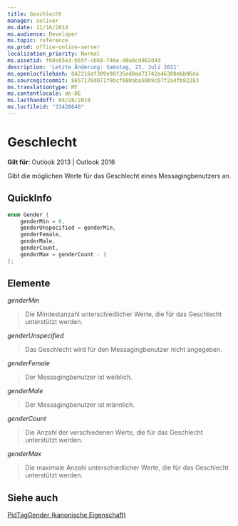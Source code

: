 ```yaml
---
title: Geschlecht
manager: soliver
ms.date: 11/16/2014
ms.audience: Developer
ms.topic: reference
ms.prod: office-online-server
localization_priority: Normal
ms.assetid: f60c65e3-b55f-cb68-746e-d0a8cd862d4d
description: 'Letzte Änderung: Samstag, 23. Juli 2011'
ms.openlocfilehash: 042216df309e98f35ed0ad71742e46300ebb06da
ms.sourcegitcommit: 8657170d071f9bcf680aba50b9c07f2a4fb82283
ms.translationtype: MT
ms.contentlocale: de-DE
ms.lasthandoff: 04/28/2019
ms.locfileid: "33428648"
---
```

# <a name="gender"></a>Geschlecht

  
  
**Gilt für**: Outlook 2013 | Outlook 2016 
  
Gibt die möglichen Werte für das Geschlecht eines Messagingbenutzers an.
  
## <a name="quick-info"></a>QuickInfo

```cpp
enum Gender { 
    genderMin = 0, 
    genderUnspecified = genderMin, 
    genderFemale, 
    genderMale, 
    genderCount, 
    genderMax = genderCount - 1 
}; 

```

## <a name="members"></a>Elemente

 _genderMin_
  
> Die Mindestanzahl unterschiedlicher Werte, die für das Geschlecht unterstützt werden.
    
 _genderUnspecified_
  
> Das Geschlecht wird für den Messagingbenutzer nicht angegeben.
    
 _genderFemale_
  
> Der Messagingbenutzer ist weiblich.
    
 _genderMale_
  
> Der Messagingbenutzer ist männlich.
    
 _genderCount_
  
> Die Anzahl der verschiedenen Werte, die für das Geschlecht unterstützt werden.
    
 _genderMax_
  
> Die maximale Anzahl unterschiedlicher Werte, die für das Geschlecht unterstützt werden.
    
## <a name="see-also"></a>Siehe auch



[PidTagGender (kanonische Eigenschaft)](pidtaggender-canonical-property.md)

